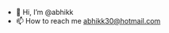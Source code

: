 - 👋 Hi, I’m @abhikk
- 📫 How to reach me abhikk30@hotmail.com

<!---
abhikk/abhikk is a ✨ special ✨ repository because its `README.md` (this file) appears on your GitHub profile.
You can click the Preview link to take a look at your changes.
--->
